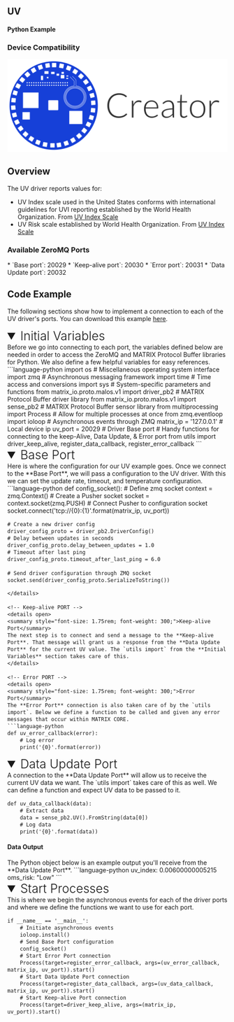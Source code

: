 <h2 style="padding-top:0">UV</h2>
<h4 style="padding-top:0">Python Example</h4>

### Device Compatibility
<img class="creator-compatibility-icon" src="../../img/creator-icon.svg">

## Overview

The UV driver reports values for:

* UV Index scale used in the United States conforms with international guidelines for UVI reporting established by the World Health Organization.  From <a href="https://www.epa.gov/sunsafety/uv-index-scale-0" target="_blank">UV Index Scale</a>
* UV Risk scale established by World Health Organization. From <a href="https://www.epa.gov/sunsafety/uv-index-scale-0" target="_blank">UV Index Scale</a>

<h3 style="padding-top:0">Available ZeroMQ Ports</h3>
* `Base port`: 20029
* `Keep-alive port`: 20030
* `Error port`: 20031
* `Data Update port`: 20032

## Code Example
The following sections show how to implement a connection to each of the UV driver's ports. You can download this example <a href="https://github.com/matrix-io/matrix-core-examples/blob/master/python/uv.py" target="_blank">here</a>.

<!-- Initial Variables -->
<details open>
<summary style="font-size: 1.75rem; font-weight: 300;">Initial Variables</summary>
Before we go into connecting to each port, the variables defined below are needed in order to access the ZeroMQ and MATRIX Protocol Buffer libraries for Python. We also define a few helpful variables for easy references.
```language-python
import os # Miscellaneous operating system interface
import zmq # Asynchronous messaging framework
import time # Time access and conversions
import sys # System-specific parameters and functions
from matrix_io.proto.malos.v1 import driver_pb2 # MATRIX Protocol Buffer driver library
from matrix_io.proto.malos.v1 import sense_pb2 # MATRIX Protocol Buffer sensor library
from multiprocessing import Process # Allow for multiple processes at once
from zmq.eventloop import ioloop # Asynchronous events through ZMQ
matrix_ip = '127.0.0.1' # Local device ip
uv_port = 20029 # Driver Base port
# Handy functions for connecting to the keep-Alive, Data Update, & Error port 
from utils import driver_keep_alive, register_data_callback, register_error_callback
```
</details>

<!-- Base PORT -->
<details open>
<summary style="font-size: 1.75rem; font-weight: 300;">Base Port</summary>
Here is where the configuration for our UV example goes. Once we connect to the **Base Port**, we will pass a configuration to the UV driver. With this we can set the update rate, timeout, and temperature configuration.
```language-python
def config_socket():
    # Define zmq socket
    context = zmq.Context()
    # Create a Pusher socket
    socket = context.socket(zmq.PUSH)
    # Connect Pusher to configuration socket
    socket.connect('tcp://{0}:{1}'.format(matrix_ip, uv_port))

    # Create a new driver config
    driver_config_proto = driver_pb2.DriverConfig()
    # Delay between updates in seconds
    driver_config_proto.delay_between_updates = 1.0
    # Timeout after last ping
    driver_config_proto.timeout_after_last_ping = 6.0

    # Send driver configuration through ZMQ socket
    socket.send(driver_config_proto.SerializeToString())
```
</details>

<!-- Keep-alive PORT -->
<details open>
<summary style="font-size: 1.75rem; font-weight: 300;">Keep-alive Port</summary>
The next step is to connect and send a message to the **Keep-alive Port**. That message will grant us a response from the **Data Update Port** for the current UV value. The `utils import` from the **Initial Variables** section takes care of this.
</details>

<!-- Error PORT -->
<details open>
<summary style="font-size: 1.75rem; font-weight: 300;">Error Port</summary>
The **Error Port** connection is also taken care of by the `utils import`. Below we define a function to be called and given any error messages that occur within MATRIX CORE.
```language-python
def uv_error_callback(error):
    # Log error
    print('{0}'.format(error))
```
</details>

<!-- Data Update PORT -->
<details open>
<summary style="font-size: 1.75rem; font-weight: 300;">Data Update Port</summary>
A connection to the **Data Update Port** will allow us to receive the current UV data we want. The `utils import` takes care of this as well. We can define a function and expect UV data to be passed to it.

```language-python
def uv_data_callback(data):
    # Extract data
    data = sense_pb2.UV().FromString(data[0])
    # Log data 
    print('{0}'.format(data))
```
<h4>Data Output</h4>
The Python object below is an example output you'll receive from the **Data Update Port**.
```language-python
uv_index: 0.00600000005215
oms_risk: "Low"
```
</details>

<!-- Start Process -->
<details open>
<summary style="font-size: 1.75rem; font-weight: 300;">Start Processes</summary>
This is where we begin the asynchronous events for each of the driver ports and where we define the functions we want to use for each port.

```language-python
if __name__ == '__main__':
    # Initiate asynchronous events
    ioloop.install()
    # Send Base Port configuration 
    config_socket()
    # Start Error Port connection
    Process(target=register_error_callback, args=(uv_error_callback, matrix_ip, uv_port)).start()
    # Start Data Update Port connection
    Process(target=register_data_callback, args=(uv_data_callback, matrix_ip, uv_port)).start()
    # Start Keep-alive Port connection
    Process(target=driver_keep_alive, args=(matrix_ip, uv_port)).start()
```
</details>